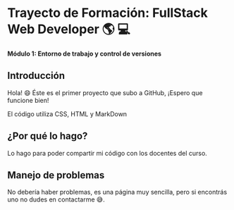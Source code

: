 # Trayecto de Formación: FullStack Web Developer :earth_americas: :computer:

 **Módulo 1: Entorno de trabajo y control de versiones**

## Introducción
Hola! :smile: Éste es el primer proyecto que subo a GitHub, ¡Espero que funcione bien!

El código utiliza CSS, HTML y MarkDown

## ¿Por qué lo hago?
Lo hago para poder compartir mi código con los docentes del curso.

## Manejo de problemas

No debería haber problemas, es una página muy sencilla, pero si encontrás uno no dudes en contactarme :sweat_smile:.
